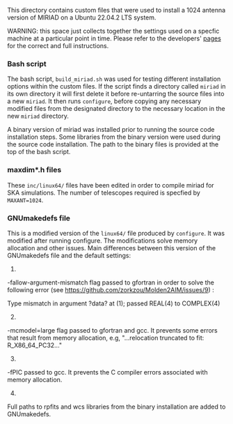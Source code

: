 This directory contains custom files that were used to install a 1024 antenna version of MIRIAD on a Ubuntu 22.04.2 LTS system. 

WARNING: this space just collects together the settings used on a specfic machine at a particular point in time. Please refer to the developers' [pages](https://www.atnf.csiro.au/computing/software/miriad/INSTALL.html) for the correct and full instructions.

### Bash script

The bash script, `build_miriad.sh` was used for testing different installation options within the custom files. If the script finds a directory called `miriad` in its own directory it will first delete it before re-untarring the source files into a new `miriad`. It then runs `configure`, before copying any necessary modified files from the designated directory to the necessary location in the new `miriad` directory. 
 
A binary version of miriad was installed prior to running the source code installation steps. Some libraries from the binary version were used during the source code installation. The path to the binary files is provided at the top of the bash script.

### maxdim*.h files

These `inc/linux64/` files have been edited in order to compile miriad for SKA simulations. The number of telescopes required is specfied by `MAXANT=1024`. 

### GNUmakedefs file 

This is a modified version of the `linux64/` file produced by `configure`. It was modified after running configure. The modifications solve memory allocation and other issues. Main differences between this version of the GNUmakedefs file and the default settings:

1.

-fallow-argument-mismatch flag passed to gfortran in order to solve the following error (see https://github.com/zorkzou/Molden2AIM/issues/9) :

 Type mismatch in argument ?data? at (1); passed REAL(4) to COMPLEX(4)

2.

 -mcmodel=large  flag passed to gfortran and gcc. It prevents some errors that result from memory allocation, e.g, "...relocation truncated to fit: R_X86_64_PC32..."

3.

-fPIC passed to gcc. It prevents the C compiler errors associated with memory allocation.

4.

Full paths to rpfits and wcs libraries from the binary installation are added to GNUmakedefs.